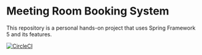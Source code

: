 # Meeting Room Booking System

This repository is a personal hands-on project that uses Spring Framework 5 and its features. 

[![CircleCI](https://circleci.com/gh/VickieEB/meeting-room-booking-system.svg?style=svg)](https://circleci.com/gh/VickieEB/meeting-room-booking-system)